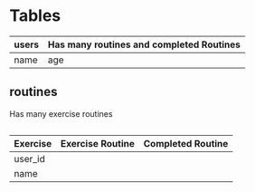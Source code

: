# Tables


| users | Has many routines and completed Routines |
| --- | --- |
| name | age | height | weight | age | gender |

## routines
Has many exercise routines

## 

| Exercise | Exercise Routine | Completed Routine |
| --- | --- | --- |
| user_id |
| name | 
